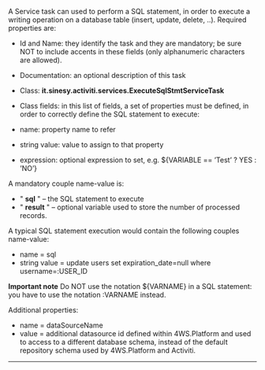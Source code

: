 A Service task can used to perform a SQL statement, in order to execute a writing operation on a database table (insert, update, delete, ..).
Required properties are:

* Id and Name: they identify the task and they are mandatory; be sure NOT to include accents in these fields (only alphanumeric characters are allowed).
* Documentation: an optional description of this task
* Class:  **it.sinesy.activiti.services.ExecuteSqlStmtServiceTask** 
* Class fields: in this list of fields, a set of properties must be defined, in order to correctly define the SQL statement to execute:

* name: property name to refer
* string value: value to assign to that property
* expression: optional expression to set, e.g.  ${VARIABLE == ’Test’ ? YES : ’NO’}




A mandatory couple name-value is:

* " **sql** " &#8211; the SQL statement to execute
* " **result** " &#8211; optional variable used to store the number of processed records.


A typical SQL statement execution would contain the following couples name-value:

* name = sql
* string value = update users set expiration_date=null where username=:USER_ID


 **Important note** 
Do NOT use the notation ${VARNAME} in a SQL statement: you have to use the notation :VARNAME instead.

Additional properties:

* name = dataSourceName
* value = additional datasource id defined within 4WS.Platform and used to access to a different database schema, instead of the default repository schema used by 4WS.Platform and Activiti.




                

---


